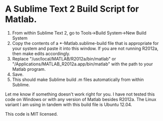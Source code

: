 # A Sublime Text 2 Build Script for Matlab.

1. From within Sublime Text 2, go to Tools->Build System->New Build System
2. Copy the contents of a *-Matlab.sublime-build file that is appropriate for your system and paste it into this window. If you are not running R2012a, then make edits accordingly.
3. Replace "/usr/local/MATLAB/R2012a/bin/matlab" or "/Applications/MATLAB_R2012a.app/bin/matlab" with the path to your Matlab program.
4. Save.
5. This should make Sublime build .m files automatically from within Sublime.

Let me know if something doesn't work right for you. I have not tested this code on Windows or with any version of Matlab besides R2012a. The Linux variant I am using in tandem with this build file is Ubuntu 12.04.


This code is MIT licensed.
